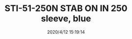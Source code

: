 ﻿---
layout: post 
title: STI-51-250N STAB ON IN 250 sleeve, blue
tags: FA SEL
categories: housing-terminal
overview: STAB ON IN 250 sleeve, blue,
part_number: STI-51-250N
thumb_img: static/202004/317-thumb-20200412232008.jpg
small_img: static/202004/317-20200412232008.jpg
date: 2020/4/12 15:19:14
---



